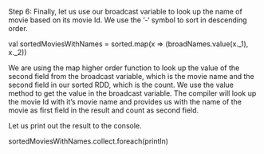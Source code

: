 
Step 6: Finally, let us use our broadcast variable to look up the name of movie based on its movie Id. We use the ‘-‘ symbol to sort in descending order.

val sortedMoviesWithNames = sorted.map(x => (broadNames.value(x._1), x._2))

We are using the map higher order function to look up the value of the second field from the broadcast variable, which is the movie name and the second field in our sorted RDD, which is the count. We use the value method to get the value in the broadcast variable. The compiler will look up the movie Id with it’s movie name and provides us with the name of the movie as first field in the result and count as second field.
 

Let us print out the result to the console.

sortedMoviesWithNames.collect.foreach(println)

 


